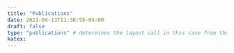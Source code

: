 ```yaml
---
title: "Publications"
date: 2021-04-13T11:38:55-04:00
draft: false
type: "publications" # determines the layout call in this case from the theme
katex: 
---
```


